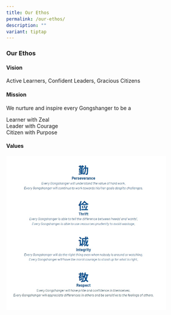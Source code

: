 ```yaml
---
title: Our Ethos
permalink: /our-ethos/
description: ""
variant: tiptap
---
```

### **Our Ethos**
#### **Vision**
Active Learners, Confident Leaders, Gracious Citizens

#### **Mission**
We nurture and inspire every Gongshanger to be a

Learner with Zeal<br>
Leader with Courage<br>
Citizen with Purpose

#### **Values**

<img src="/images/values.jpg" style="width:85%">